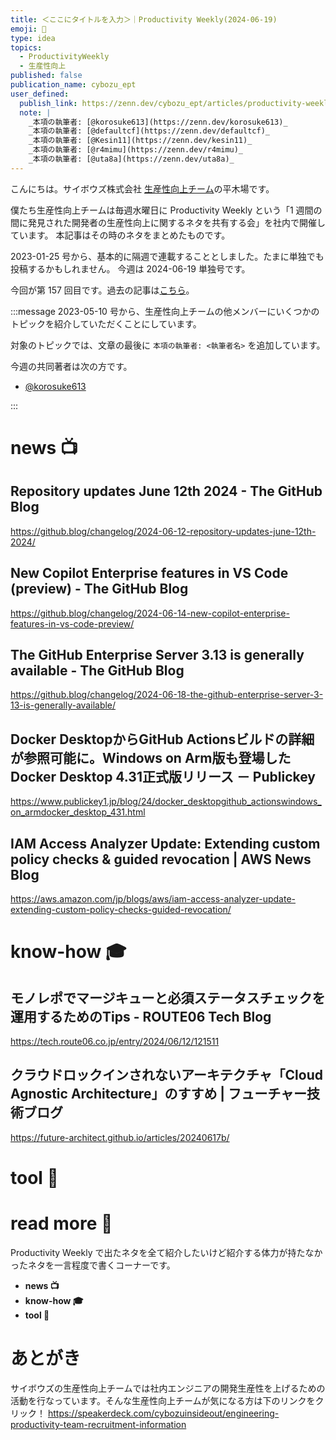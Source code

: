 ```yaml
---
title: ＜ここにタイトルを入力＞｜Productivity Weekly(2024-06-19)
emoji: 🤿
type: idea
topics:
  - ProductivityWeekly
  - 生産性向上
published: false
publication_name: cybozu_ept
user_defined: 
  publish_link: https://zenn.dev/cybozu_ept/articles/productivity-weekly-20240619
  note: |
    _本項の執筆者: [@korosuke613](https://zenn.dev/korosuke613)_
    _本項の執筆者: [@defaultcf](https://zenn.dev/defaultcf)_
    _本項の執筆者: [@Kesin11](https://zenn.dev/kesin11)_
    _本項の執筆者: [@r4mimu](https://zenn.dev/r4mimu)_
    _本項の執筆者: [@uta8a](https://zenn.dev/uta8a)_
---
```


こんにちは。サイボウズ株式会社 [生産性向上チーム](https://note.com/cybozu_dev/n/n1c1b44bf72f6)の平木場です。

僕たち生産性向上チームは毎週水曜日に Productivity Weekly という「1 週間の間に発見された開発者の生産性向上に関するネタを共有する会」を社内で開催しています。
本記事はその時のネタをまとめたものです。


2023-01-25 号から、基本的に隔週で連載することとしました。たまに単独でも投稿するかもしれません。
今週は 2024-06-19 単独号です。

今回が第 157 回目です。過去の記事は[こちら](https://zenn.dev/topics/productivityweekly?order=latest)。

:::message
2023-05-10 号から、生産性向上チームの他メンバーにいくつかのトピックを紹介していただくことにしています。

対象のトピックでは、文章の最後に `本項の執筆者: <執筆者名>` を追加しています。

今週の共同著者は次の方です。
- [@korosuke613](https://zenn.dev/korosuke613)
<!-- - [@defaultcf](https://zenn.dev/defaultcf) -->
<!-- - [@Kesin11](https://zenn.dev/kesin11) -->
<!-- - [@r4mimu](https://zenn.dev/r4mimu) -->
<!-- - [@uta8a](https://zenn.dev/uta8a) -->

:::

# news 📺

## Repository updates June 12th 2024 - The GitHub Blog
https://github.blog/changelog/2024-06-12-repository-updates-june-12th-2024/

## New Copilot Enterprise features in VS Code (preview) - The GitHub Blog
https://github.blog/changelog/2024-06-14-new-copilot-enterprise-features-in-vs-code-preview/

## The GitHub Enterprise Server 3.13 is generally available - The GitHub Blog
https://github.blog/changelog/2024-06-18-the-github-enterprise-server-3-13-is-generally-available/

## Docker DesktopからGitHub Actionsビルドの詳細が参照可能に。Windows on Arm版も登場したDocker Desktop 4.31正式版リリース － Publickey
https://www.publickey1.jp/blog/24/docker_desktopgithub_actionswindows_on_armdocker_desktop_431.html

## IAM Access Analyzer Update: Extending custom policy checks & guided revocation | AWS News Blog
https://aws.amazon.com/jp/blogs/aws/iam-access-analyzer-update-extending-custom-policy-checks-guided-revocation/

# know-how 🎓

## モノレポでマージキューと必須ステータスチェックを運用するためのTips - ROUTE06 Tech Blog
https://tech.route06.co.jp/entry/2024/06/12/121511

## クラウドロックインされないアーキテクチャ「Cloud Agnostic Architecture」のすすめ | フューチャー技術ブログ
https://future-architect.github.io/articles/20240617b/

# tool 🔨

# read more 🍘
Productivity Weekly で出たネタを全て紹介したいけど紹介する体力が持たなかったネタを一言程度で書くコーナーです。

- **news 📺**
- **know-how 🎓**
- **tool 🔨**

# あとがき


サイボウズの生産性向上チームでは社内エンジニアの開発生産性を上げるための活動を行なっています。そんな生産性向上チームが気になる方は下のリンクをクリック！
https://speakerdeck.com/cybozuinsideout/engineering-productivity-team-recruitment-information

<!-- :::message すみません、今週もおまけはお休みです...:::-->

<!-- ## omake 🃏: -->
<!-- 今週のおまけです。-->
